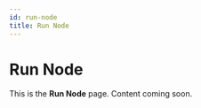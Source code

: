 ```yaml
---
id: run-node
title: Run Node
---
```


# Run Node

This is the **Run Node** page. Content coming soon.
